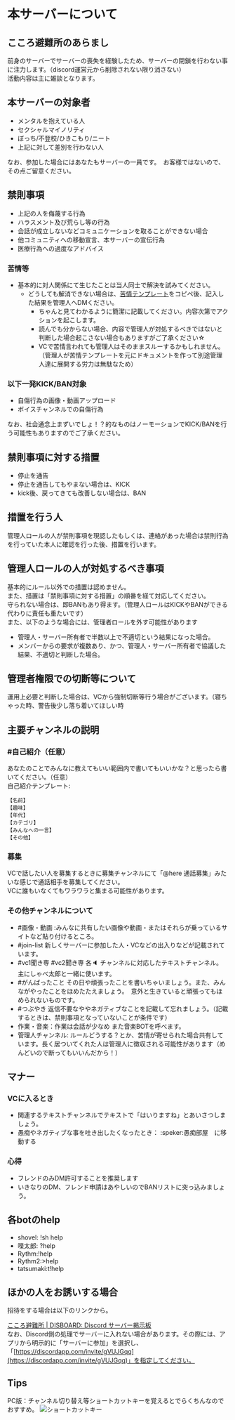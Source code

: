 # 本サーバーについて

## こころ避難所のあらまし

前身のサーバーでサーバーの喪失を経験したため、サーバーの閉鎖を行わない事に注力します。（discord運営元から削除されない限り消さない）  
活動内容は主に雑談となります。  

## 本サーバーの対象者

- メンタルを抱えている人
- セクシャルマイノリティ
- ぼっち/不登校/ひきこもり/ニート
- 上記に対して差別を行わない人

なお、参加した場合にはあなたもサーバーの一員です。　お客様ではないので、その点ご留意ください。  

## 禁則事項

- 上記の人を侮蔑する行為
- ハラスメント及び荒らし等の行為
- 会話が成立しないなどコミュニケーションを取ることができない場合
- 他コミュニティへの移動宣言、本サーバーの宣伝行為
- 医療行為への過度なアドバイス

### 苦情等

- 基本的に対人関係にて生じたことは当人同士で解決を試みてください。
  - どうしても解消できない場合は、[苦情テンプレート](./claim.md)をコピペ後、記入した結果を管理人へDMください。
    - ちゃんと見てわかるように簡潔に記載してください。内容次第でアクションを起こします。
    - 読んでも分からない場合、内容で管理人が対処するべきではないと判断した場合起こさない場合もありますがご了承ください☆
    - VCで苦情言われても管理人はそのままスルーするかもしれません。（管理人が苦情テンプレートを元にドキュメントを作って別途管理人達に展開する労力は無駄なため）

### 以下一発KICK/BAN対象

- 自傷行為の画像・動画アップロード
- ボイスチャンネルでの自傷行為

なお、社会通念上まずいでしょ！？的なものはノーモーションでKICK/BANを行う可能性もありますのでご了承ください。

## 禁則事項に対する措置

- 停止を通告
- 停止を通告してもやまない場合は、KICK
- kick後、戻ってきても改善しない場合は、BAN

## 措置を行う人

管理人ロールの人が禁則事項を現認したもしくは、連絡があった場合は禁則行為を行っていた本人に確認を行った後、措置を行います。  

## 管理人ロールの人が対処するべき事項

基本的にルール以外での措置は認めません。  
また、措置は「禁則事項に対する措置」の順番を経て対応してください。  
守られない場合は、即BANもあり得ます。（管理人ロールはKICKやBANができる代わりに責任も重たいです）  
また、以下のような場合には、管理者ロールを外す可能性があります  

- 管理人・サーバー所有者で半数以上で不適切という結果になった場合。
- メンバーからの要求が複数あり、かつ、管理人・サーバー所有者で協議した結果、不適切と判断した場合。

## 管理者権限での切断等について

運用上必要と判断した場合は、VCから強制切断等行う場合がございます。（寝ちゃった時、警告後少し落ち着いてほしい時

## 主要チャンネルの説明

### #自己紹介（任意）

あなたのことでみんなに教えてもいい範囲内で書いてもいいかな？と思ったら書いてください。（任意）  
自己紹介テンプレート:

```text
【名前】
【趣味】
【年代】
【カテゴリ】
【みんなへの一言】
【その他】
```

### 募集

VCで話したい人を募集するときに募集チャンネルにて「@here 通話募集」みたいな感じで通話相手を募集してください。  
VCに誰もいなくてもワラワラと集まる可能性があります。

### その他チャンネルについて

- #画像・動画 :みんなに共有したい画像や動画・またはそれらが乗っているサイトなど貼り付けるところ。
- #join-list 新しくサーバーに参加した人・VCなどの出入りなどが記載されています。
- #vc1聞き専 #vc2聞き専 各:speaker: チャンネルに対応したテキストチャンネル。主にしゃべ太郎と一緒に使います。
- #がんばったこと その日や頑張ったことを書いちゃいましょう。また、みんながやったことをほめたたえましょう。　意外と生きていると頑張ってもほめられないものです。
- #つぶやき 返信不要なややネガティブなことを記載して忘れましょう。（記載するときは、禁則事項となっていないことが条件です）
- 作業・音楽：作業は会話が少なめ また音楽BOTを呼べます。
- 管理人チャンネル: ルールどうする？とか、苦情が寄せられた場合共有しています。長く居ついてくれた人は管理人に徴収される可能性があります（めんどいので断ってもいいんだから！）

## マナー

### VCに入るとき

- 関連するテキストチャンネルでテキストで「はいりますね」とあいさつしましょう。
- 愚痴やネガティブな事を吐き出したくなったとき：
  :speker:愚痴部屋　に移動する

### 心得

- フレンドのみDM許可することを推奨します
- いきなりのDM、フレンド申請はあやしいのでBANリストに突っ込みましょう。

## 各botのhelp

- shovel: !sh help
- 喋太郎: ?help
- Rythm:!help
- Rythm2:>help
- tatsumaki:t!help

## ほかの人をお誘いする場合

招待をする場合は以下のリンクから。

[こころ避難所 \| DISBOARD: Discord サーバー掲示板](https://disboard.org/ja/server/596355505820270623)  
なお、Discord側の処理でサーバーに入れない場合があります。その際には、アプリから明示的に「サーバーに参加」を選択し、「[https://discordapp.com/invite/gVUJGqq](https://discordapp.com/invite/gVUJGqq)」を指定してください。

## Tips

PC版：チャンネル切り替え等ショートカットキーを覚えるとでらくちんなのでおすすめ。
![ショートカットキー](https://support.discordapp.com/hc/en-us/article_attachments/211337747/keyboard_combo_breaker.png)
